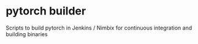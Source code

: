 # pytorch builder

Scripts to build pytorch in Jenkins / Nimbix for continuous integration and building binaries
